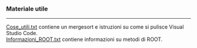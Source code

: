 ### Materiale utile
***
[Cose_utili.txt](https://github.com/Antico864/TNDS-a.a.-2024-2025/blob/Home/Materiale%20utile/Cose_utili.txt) contiene un mergesort e istruzioni su come si pulisce Visual Studio Code.   
  [Informazioni_ROOT.txt](https://github.com/Antico864/TNDS-a.a.-2024-2025/blob/Home/Materiale%20utile/Informazioni_ROOT.txt) contiene informazioni su metodi di ROOT. 